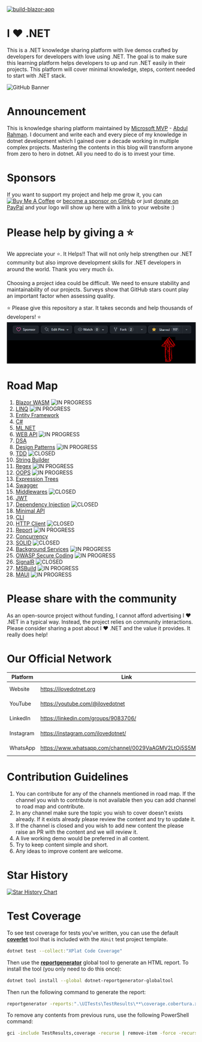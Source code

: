 [![build-blazor-app](https://github.com/ILoveDotNet/ilovedotnet/actions/workflows/build-blazor-app.yml/badge.svg)](https://github.com/ILoveDotNet/ilovedotnet/actions/workflows/build-blazor-app.yml)

# I ❤️ .NET

This is a .NET knowledge sharing platform with live demos crafted by developers for developers with love using .NET. The goal is to make sure this learning platform helps developers to up and run .NET easily in their projects. This platform will cover minimal knowledge, steps, content needed to start with .NET stack.

![GitHub Banner](https://github.com/ILoveDotNet/ilovedotnet/assets/43729469/6503d56d-7d69-4bd1-9b47-c27cd808bd2e)

# Announcement

This is knowledge sharing platform maintained by [Microsoft MVP](https://mvp.microsoft.com/en-US/MVP/profile/b177819f-95fb-ed11-8f6d-000d3a560942) - [Abdul Rahman](https://linkedin.com/in/thebhai). I document and write each and every piece of my knowledge in dotnet development which I gained over a decade working in multiple complex projects. Mastering the contents in this blog will transform anyone from zero to hero in dotnet. All you need to do is to invest your time.

# Sponsors
If you want to support my project and help me grow it, you can <a href="https://www.buymeacoffee.com/thebhai" target="_blank"><img src="https://cdn.buymeacoffee.com/buttons/v2/default-yellow.png" alt="Buy Me A Coffee" style="height: 60px !important;width: 217px !important;" ></a> or [become a sponsor on GitHub](https://github.com/sponsors/fingers10) or just [donate on PayPal](https://www.paypal.com/paypalme/arsmtb) and your logo will show up here with a link to your website :)

# Please help by giving a ⭐
We appreciate your ⭐. It Helps!! That will not only help strengthen our .NET community but also improve development skills for .NET developers in around the world. Thank you very much 👍. 

Choosing a project idea could be difficult. We need to ensure stability and maintainability of our projects. Surveys show that GitHub stars count play an important factor when assessing quality.

⭐ Please give this repository a star. It takes seconds and help thousands of developers! ⭐
![star-request](./CommonComponents/wwwroot/image/brand/star-request.png)

# Road Map
1. [Blazor WASM](https://github.com/orgs/ILoveDotNet/projects/2) ![IN PROGRESS](https://img.shields.io/badge/IN%20PROGRESS-lightgreen)
2. [LINQ](https://github.com/orgs/ILoveDotNet/projects/6) ![IN PROGRESS](https://img.shields.io/badge/IN%20PROGRESS-lightgreen)
3. [Entity Framework](https://github.com/orgs/ILoveDotNet/projects/4)
4. [C#](https://github.com/orgs/ILoveDotNet/projects/5)
5. [ML.NET](https://github.com/orgs/ILoveDotNet/projects/3)
6. [WEB API](https://github.com/orgs/ILoveDotNet/projects/8) ![IN PROGRESS](https://img.shields.io/badge/IN%20PROGRESS-lightgreen)
7. [DSA](https://github.com/orgs/ILoveDotNet/projects/7)
8. [Design Patterns](https://github.com/orgs/ILoveDotNet/projects/9) ![IN PROGRESS](https://img.shields.io/badge/IN%20PROGRESS-lightgreen)
9. [TDD](https://github.com/orgs/ILoveDotNet/projects/10) ![CLOSED](https://img.shields.io/badge/CLOSED-FF0000)
10. [String Builder](https://github.com/orgs/ILoveDotNet/projects/11)
11. [Regex](https://github.com/orgs/ILoveDotNet/projects/12) ![IN PROGRESS](https://img.shields.io/badge/IN%20PROGRESS-lightgreen)
12. [OOPS](https://github.com/orgs/ILoveDotNet/projects/13) ![IN PROGRESS](https://img.shields.io/badge/IN%20PROGRESS-lightgreen)
13. [Expression Trees](https://github.com/orgs/ILoveDotNet/projects/14)
14. [Swagger](https://github.com/orgs/ILoveDotNet/projects/15)
15. [Middlewares](https://github.com/orgs/ILoveDotNet/projects/16) ![CLOSED](https://img.shields.io/badge/CLOSED-FF0000)
16. [JWT](https://github.com/orgs/ILoveDotNet/projects/17)
17. [Dependency Injection](https://github.com/orgs/ILoveDotNet/projects/18) ![CLOSED](https://img.shields.io/badge/CLOSED-FF0000)
18. [Minimal API](https://github.com/orgs/ILoveDotNet/projects/20)
19. [CLI](https://github.com/orgs/ILoveDotNet/projects/21)
20. [HTTP Client](https://github.com/orgs/ILoveDotNet/projects/22) ![CLOSED](https://img.shields.io/badge/CLOSED-FF0000)
21. [Report](https://github.com/orgs/ILoveDotNet/projects/23) ![IN PROGRESS](https://img.shields.io/badge/IN%20PROGRESS-lightgreen)
22. [Concurrency](https://github.com/orgs/ILoveDotNet/projects/24)
23. [SOLID](https://github.com/orgs/ILoveDotNet/projects/25) ![CLOSED](https://img.shields.io/badge/CLOSED-FF0000)
24. [Background Services](https://github.com/orgs/ILoveDotNet/projects/26) ![IN PROGRESS](https://img.shields.io/badge/IN%20PROGRESS-lightgreen)
25. [OWASP Secure Coding](https://github.com/orgs/ILoveDotNet/projects/27) ![IN PROGRESS](https://img.shields.io/badge/IN%20PROGRESS-lightgreen)
26. [SignalR](https://github.com/orgs/ILoveDotNet/projects/28) ![CLOSED](https://img.shields.io/badge/CLOSED-FF0000)
27. [MSBuild](https://github.com/orgs/ILoveDotNet/projects/30) ![IN PROGRESS](https://img.shields.io/badge/IN%20PROGRESS-lightgreen)
28. [MAUI](https://github.com/orgs/ILoveDotNet/projects/32) ![IN PROGRESS](https://img.shields.io/badge/IN%20PROGRESS-lightgreen)

# Please share with the community
As an open-source project without funding, I cannot afford advertising I ❤️ .NET in a typical way. Instead, the project relies on community interactions. Please consider sharing a post about I ❤️ .NET and the value it provides. It really does help!

# Our Official Network
| Platform  | Link                                      | Status                                                                                                                                                                                                                               |
|-----------|-------------------------------------------|--------------------------------------------------------------------------------------------------------------------------------------------------------------------------------------------------------------------------------------|
| Website   | https://ilovedotnet.org                   | [![Website](https://img.shields.io/website?label=ILoveDotNet.org&color=blueviolet&style=for-the-badge&url=https%3A%2F%2Filovedotnet.org)](https://ilovedotnet.org)                                                                   |
| YouTube   | https://youtube.com/@ilovedotnet		    | [![Youtube Channel](https://img.shields.io/website?label=Youtube%20I%20%E2%9D%A4%EF%B8%8F%20.NET&color=red&style=for-the-badge&url=https%3A%2F%2Fyoutube.com%2F@ilovedotnet)](https://youtube.com/@ilovedotnet)                      |
| LinkedIn  | https://linkedin.com/groups/9083706/      | [![LinkedIn Group](https://img.shields.io/website?label=LinkedIn%20I%20%E2%9D%A4%EF%B8%8F%20.NET&color=blue&style=for-the-badge&url=https%3A%2F%2Fwww.linkedin.com%2Fgroups%2F9083706%2F)](https://www.linkedin.com/groups/9083706/) |
| Instagram | https://instagram.com/ilovedotnet/        | [![Instagram](https://img.shields.io/website?label=Instagram%20I%20%E2%9D%A4%EF%B8%8F%20.NET&color=orange&style=for-the-badge&url=https%3A%2F%2Finstagram.com%2Filovedotnet%2F)](https://instagram.com/ilovedotnet/)                 |
| WhatsApp  | https://www.whatsapp.com/channel/0029VaAGMV2LtOj5S5MHd23h      | [![WhatsApp](https://img.shields.io/website?label=WhatsApp%20I%20%E2%9D%A4%EF%B8%8F%20.NET&color=green&style=for-the-badge&url=https%3A%2F%2Fwww.whatsapp.com%2Fchannel%2F0029VaAGMV2LtOj5S5MHd23h)](https://whatsapp.com/channel/0029VaAGMV2LtOj5S5MHd23h)

# Contribution Guidelines
1. You can contribute for any of the channels mentioned in road map. If the channel you wish to contribute is not available then you can add channel to road map and contribute. 
2. In any channel make sure the topic you wish to cover doesn't exists already. If it exists already please review the content and try to update it.
3. If the channel is closed and you wish to add new content the please raise an PR with the content and we will review it.
4. A live working demo would be preferred in all content.
5. Try to keep content simple and short.
6. Any ideas to improve content are welcome.

# Star History
[![Star History Chart](https://api.star-history.com/svg?repos=ILoveDotNet/ilovedotnet&type=Date)](https://star-history.com/#ILoveDotNet/ilovedotnet&Date)

# Test Coverage 

To see test coverage for tests you've written, you can use the default [**coverlet**](https://github.com/coverlet-coverage/coverlet) tool that is included with the `XUnit` test project template.

```bash
dotnet test --collect:"XPlat Code Coverage"
```

Then use the [**reportgenerator**](https://github.com/danielpalme/ReportGenerator) global tool to generate an HTML report.  To install the tool
(you only need to do this once):

```bash
dotnet tool install --global dotnet-reportgenerator-globaltool
```

Then run the following command to generate the report:

```bash
reportgenerator -reports:".\UITests\TestResults\**\coverage.cobertura.xml" -targetdir:"coverage" -reporttypes:Html
```
To remove any contents from previous runs, use the following PowerShell command:

```bash
gci -include TestResults,coverage -recurse | remove-item -force -recurse
```
